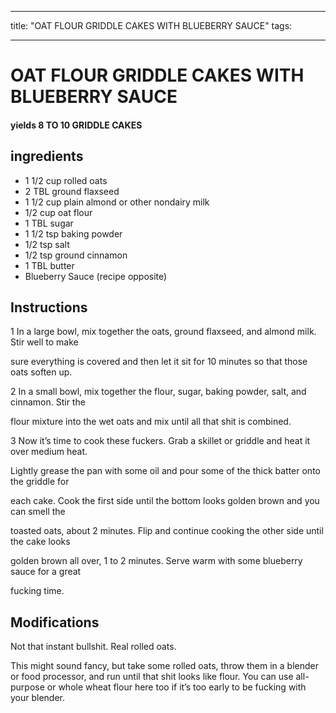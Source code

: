 
---
title: "OAT FLOUR GRIDDLE CAKES WITH BLUEBERRY SAUCE"
tags:

---
# OAT FLOUR GRIDDLE CAKES WITH BLUEBERRY SAUCE



#### yields  8 TO 10 GRIDDLE CAKES


## ingredients
* 1 1/2 cup rolled oats 
* 2 TBL ground flaxseed 
* 1 1/2 cup plain almond or other nondairy milk 
* 1/2 cup oat flour 
* 1 TBL sugar 
* 1 1/2 tsp baking powder 
* 1/2 tsp salt 
* 1/2 tsp ground cinnamon 
* 1 TBL butter 
* Blueberry Sauce (recipe opposite) 



## Instructions
1 In a large bowl, mix together the oats, ground flaxseed, and almond milk. Stir well to make

sure everything is covered and then let it sit for 10 minutes so that those oats soften up.

2 In a small bowl, mix together the flour, sugar, baking powder, salt, and cinnamon. Stir the

flour mixture into the wet oats and mix until all that shit is combined.

3 Now it’s time to cook these fuckers. Grab a skillet or griddle and heat it over medium heat.

Lightly grease the pan with some oil and pour some of the thick batter onto the griddle for

each cake. Cook the first side until the bottom looks golden brown and you can smell the

toasted oats, about 2 minutes. Flip and continue cooking the other side until the cake looks

golden brown all over, 1 to 2 minutes. Serve warm with some blueberry sauce for a great

fucking time.



## Modifications
Not that instant bullshit. Real rolled oats.

 This might sound fancy, but take some rolled oats, throw them in a blender or food processor, and run until that shit looks like flour. You can use all-purpose or whole wheat flour here too if it’s too early to be fucking with your blender.




